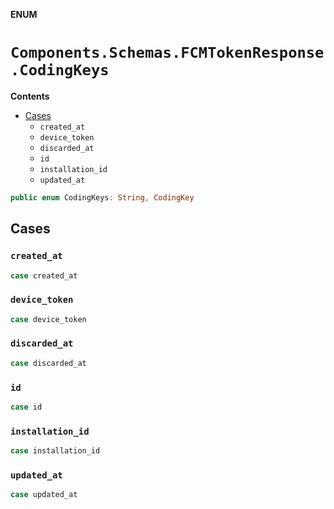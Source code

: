 **ENUM**

# `Components.Schemas.FCMTokenResponse.CodingKeys`

**Contents**

- [Cases](#cases)
  - `created_at`
  - `device_token`
  - `discarded_at`
  - `id`
  - `installation_id`
  - `updated_at`

```swift
public enum CodingKeys: String, CodingKey
```

## Cases
### `created_at`

```swift
case created_at
```

### `device_token`

```swift
case device_token
```

### `discarded_at`

```swift
case discarded_at
```

### `id`

```swift
case id
```

### `installation_id`

```swift
case installation_id
```

### `updated_at`

```swift
case updated_at
```
